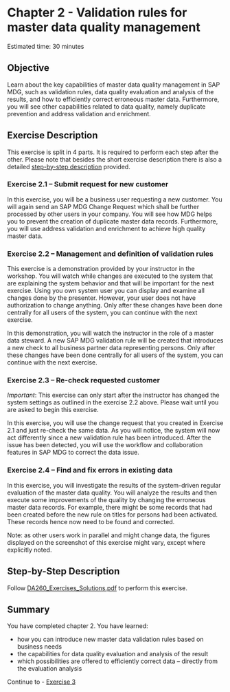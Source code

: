 # Chapter 2 - Validation rules for master data quality management

Estimated time: 30 minutes

## Objective

Learn about the key capabilities of master data quality management in SAP MDG, such as validation rules, data quality evaluation and analysis of the results, and how to efficiently correct erroneous master data. Furthermore, you will see other capabilities related to data quality, namely duplicate prevention and address validation and enrichment.

## Exercise Description

This exercise is split in 4 parts. It is required to perform each step after the other. Please note that besides the short exercise description there is also a detailed [step-by-step description](../supplements/DA260_Exercises_Solutions.pdf) provided.

### Exercise 2.1 – Submit request for new customer

In this exercise, you will be a business user requesting a new customer. You will again send an SAP MDG Change Request which shall be further processed by other users in your company. You will see how MDG helps you to prevent the creation of duplicate master data records. Furthermore, you will use address validation and enrichment to achieve high quality master data.

### Exercise 2.2 – Management and definition of validation rules

This exercise is a demonstration provided by your instructor in the workshop. You will watch while changes are executed to the system that are explaining the system behavior and that will be important for the next exercise. Using you own system user you can display and examine all changes done by the presenter. However, your user does not have authorization to change anything. Only after these changes have been done centrally for all users of the system, you can continue with the next exercise.

In this demonstration, you will watch the instructor in the role of a master data steward. A new SAP MDG validation rule will be created that introduces a new check to all business partner data representing persons. Only after these changes have been done centrally for all users of the system, you can continue with the next exercise.

### Exercise 2.3 – Re-check requested customer

_Important_: This exercise can only start after the instructor has changed the system settings as outlined in the exercise 2.2 above. Please wait until you are asked to begin this exercise.

In this exercise, you will use the change request that you created in Exercise 2.1 and just re-check the same data. As you will notice, the system will now act differently since a new validation rule has been introduced. After the issue has been detected, you will use the workflow and collaboration features in SAP MDG to correct the data issue.

### Exercise 2.4 – Find and fix errors in existing data

In this exercise, you will investigate the results of the system-driven regular evaluation of the master data quality. You will analyze the results and then execute some improvements of the quality by changing the erroneous master data records. For example, there might be some records that had been created before the new rule on titles for persons had been activated. These records hence now need to be found and corrected.

Note: as other users work in parallel and might change data, the figures displayed on the screenshot of this exercise might vary, except where explicitly noted.

## Step-by-Step Description

Follow [DA260_Exercises_Solutions.pdf](../supplements/DA260_Exercises_Solutions.pdf) to perform this exercise.

## Summary

You have completed chapter 2. You have learned:

- how you can introduce new master data validation rules based on business needs
- the capabilities for data quality evaluation and analysis of the result
- which possibilities are offered to efficiently correct data – directly from the evaluation analysis

Continue to - [Exercise 3](../ex3/README.md)
